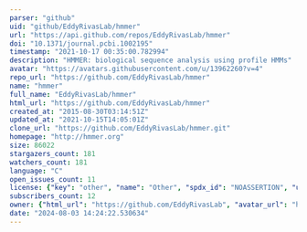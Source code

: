 ```yaml
---
parser: "github"
uid: "github/EddyRivasLab/hmmer"
url: "https://api.github.com/repos/EddyRivasLab/hmmer"
doi: "10.1371/journal.pcbi.1002195"
timestamp: "2021-10-17 00:35:00.782994"
description: "HMMER: biological sequence analysis using profile HMMs"
avatar: "https://avatars.githubusercontent.com/u/13962260?v=4"
repo_url: "https://github.com/EddyRivasLab/hmmer"
name: "hmmer"
full_name: "EddyRivasLab/hmmer"
html_url: "https://github.com/EddyRivasLab/hmmer"
created_at: "2015-08-30T03:14:51Z"
updated_at: "2021-10-15T14:05:01Z"
clone_url: "https://github.com/EddyRivasLab/hmmer.git"
homepage: "http://hmmer.org"
size: 86022
stargazers_count: 181
watchers_count: 181
language: "C"
open_issues_count: 11
license: {"key": "other", "name": "Other", "spdx_id": "NOASSERTION", "url": null, "node_id": "MDc6TGljZW5zZTA="}
subscribers_count: 12
owner: {"html_url": "https://github.com/EddyRivasLab", "avatar_url": "https://avatars.githubusercontent.com/u/13962260?v=4", "login": "EddyRivasLab", "type": "Organization"}
date: "2024-08-03 14:24:22.530634"
---
```

